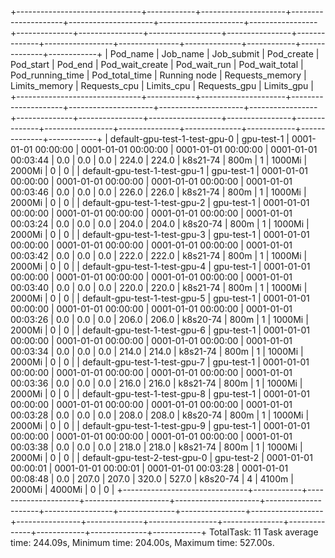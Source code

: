 +-------------------------------+------------+---------------------+---------------------+---------------------+---------------------+-----------------+--------------+----------------+------------------+----------------+--------------+-----------------+---------------+--------------+------------+--------------+------------+
|            Pod_name           |  Job_name  |      Job_submit     |      Pod_create     |      Pod_start      |       Pod_end       | Pod_wait_create | Pod_wait_run | Pod_wait_total | Pod_running_time | Pod_total_time | Running node | Requests_memory | Limits_memory | Requests_cpu | Limits_cpu | Requests_gpu | Limits_gpu |
+-------------------------------+------------+---------------------+---------------------+---------------------+---------------------+-----------------+--------------+----------------+------------------+----------------+--------------+-----------------+---------------+--------------+------------+--------------+------------+
| default-gpu-test-1-test-gpu-0 | gpu-test-1 | 0001-01-01 00:00:00 | 0001-01-01 00:00:00 | 0001-01-01 00:00:00 | 0001-01-01 00:03:44 |       0.0       |     0.0      |      0.0       |      224.0       |     224.0      |   k8s21-74   |       800m      |       1       |    1000Mi    |   2000Mi   |      0       |     0      |
| default-gpu-test-1-test-gpu-1 | gpu-test-1 | 0001-01-01 00:00:00 | 0001-01-01 00:00:00 | 0001-01-01 00:00:00 | 0001-01-01 00:03:46 |       0.0       |     0.0      |      0.0       |      226.0       |     226.0      |   k8s21-74   |       800m      |       1       |    1000Mi    |   2000Mi   |      0       |     0      |
| default-gpu-test-1-test-gpu-2 | gpu-test-1 | 0001-01-01 00:00:00 | 0001-01-01 00:00:00 | 0001-01-01 00:00:00 | 0001-01-01 00:03:24 |       0.0       |     0.0      |      0.0       |      204.0       |     204.0      |   k8s20-74   |       800m      |       1       |    1000Mi    |   2000Mi   |      0       |     0      |
| default-gpu-test-1-test-gpu-3 | gpu-test-1 | 0001-01-01 00:00:00 | 0001-01-01 00:00:00 | 0001-01-01 00:00:00 | 0001-01-01 00:03:42 |       0.0       |     0.0      |      0.0       |      222.0       |     222.0      |   k8s21-74   |       800m      |       1       |    1000Mi    |   2000Mi   |      0       |     0      |
| default-gpu-test-1-test-gpu-4 | gpu-test-1 | 0001-01-01 00:00:00 | 0001-01-01 00:00:00 | 0001-01-01 00:00:00 | 0001-01-01 00:03:40 |       0.0       |     0.0      |      0.0       |      220.0       |     220.0      |   k8s21-74   |       800m      |       1       |    1000Mi    |   2000Mi   |      0       |     0      |
| default-gpu-test-1-test-gpu-5 | gpu-test-1 | 0001-01-01 00:00:00 | 0001-01-01 00:00:00 | 0001-01-01 00:00:00 | 0001-01-01 00:03:26 |       0.0       |     0.0      |      0.0       |      206.0       |     206.0      |   k8s20-74   |       800m      |       1       |    1000Mi    |   2000Mi   |      0       |     0      |
| default-gpu-test-1-test-gpu-6 | gpu-test-1 | 0001-01-01 00:00:00 | 0001-01-01 00:00:00 | 0001-01-01 00:00:00 | 0001-01-01 00:03:34 |       0.0       |     0.0      |      0.0       |      214.0       |     214.0      |   k8s21-74   |       800m      |       1       |    1000Mi    |   2000Mi   |      0       |     0      |
| default-gpu-test-1-test-gpu-7 | gpu-test-1 | 0001-01-01 00:00:00 | 0001-01-01 00:00:00 | 0001-01-01 00:00:00 | 0001-01-01 00:03:36 |       0.0       |     0.0      |      0.0       |      216.0       |     216.0      |   k8s21-74   |       800m      |       1       |    1000Mi    |   2000Mi   |      0       |     0      |
| default-gpu-test-1-test-gpu-8 | gpu-test-1 | 0001-01-01 00:00:00 | 0001-01-01 00:00:00 | 0001-01-01 00:00:00 | 0001-01-01 00:03:28 |       0.0       |     0.0      |      0.0       |      208.0       |     208.0      |   k8s20-74   |       800m      |       1       |    1000Mi    |   2000Mi   |      0       |     0      |
| default-gpu-test-1-test-gpu-9 | gpu-test-1 | 0001-01-01 00:00:00 | 0001-01-01 00:00:00 | 0001-01-01 00:00:00 | 0001-01-01 00:03:38 |       0.0       |     0.0      |      0.0       |      218.0       |     218.0      |   k8s21-74   |       800m      |       1       |    1000Mi    |   2000Mi   |      0       |     0      |
| default-gpu-test-2-test-gpu-0 | gpu-test-2 | 0001-01-01 00:00:01 | 0001-01-01 00:00:01 | 0001-01-01 00:03:28 | 0001-01-01 00:08:48 |       0.0       |    207.0     |     207.0      |      320.0       |     527.0      |   k8s20-74   |        4        |     4100m     |    2000Mi    |   4000Mi   |      0       |     0      |
+-------------------------------+------------+---------------------+---------------------+---------------------+---------------------+-----------------+--------------+----------------+------------------+----------------+--------------+-----------------+---------------+--------------+------------+--------------+------------+
TotalTask: 11
Task average time: 244.09s, Minimum time: 204.00s, Maximum time: 527.00s.
